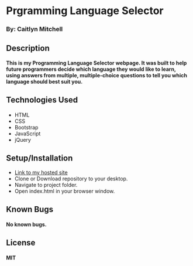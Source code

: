 # Prgramming Language Selector

### By: Caitlyn Mitchell

## Description

#### This is my Programming Language Selector webpage. It was built to help future programmers decide which language they would like to learn, using answers from multiple, multiple-choice questions to tell you which language should best suit you.

## Technologies Used

#### 

* HTML
* CSS
* Bootstrap
* JavaScript
* jQuery

## Setup/Installation
* [Link to my hosted site](https://Users/Caitlynmitchel/Desktop/programming-language-selector/index.html)
* Clone or Download repository to your desktop.
* Navigate to project folder.
* Open index.html in your browser window.

## Known Bugs

#### No known bugs.

## License

#### MIT